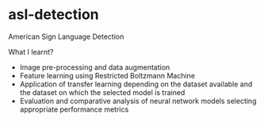 # asl-detection
American Sign Language Detection

What I learnt?
- Image pre-processing and data augmentation
- Feature learning using Restricted Boltzmann Machine
- Application of transfer learning depending on the dataset available and the dataset on which the selected model is trained
- Evaluation and comparative analysis of neural network models selecting appropriate performance metrics
